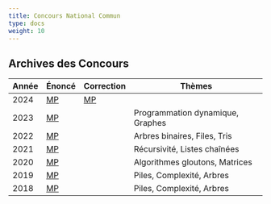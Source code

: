 ```yaml
---
title: Concours National Commun
type: docs
weight: 10
---
```


## Archives des Concours

| Année | Énoncé | Correction | Thèmes |
|-------|---------|------------|---------|
| 2024 | [MP](/concours/cnc/énoncé/2024_MP.pdf) | [MP](/concours/cnc/corrige/2024_mp/) | |
| 2023 | [MP](/concours/cnc/énoncé/2023_MP.pdf) | | Programmation dynamique, Graphes |
| 2022 | [MP](/concours/cnc/énoncé/2022_MP.pdf) | | Arbres binaires, Files, Tris |
| 2021 | [MP](/concours/cnc/énoncé/2021_MP.pdf) | | Récursivité, Listes chaînées |
| 2020 | [MP](/concours/cnc/énoncé/2020_MP.pdf) | | Algorithmes gloutons, Matrices |
| 2019 | [MP](/concours/cnc/énoncé/2019_MP.pdf) | | Piles, Complexité, Arbres |
| 2018 | [MP](/concours/cnc/énoncé/2018_MP.pdf) | | Piles, Complexité, Arbres |